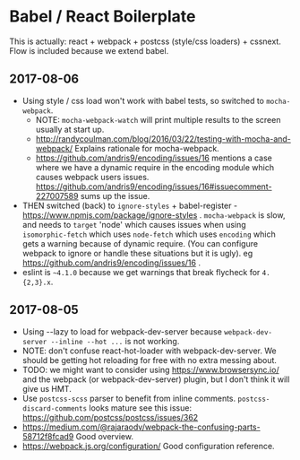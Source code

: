 # Babel / React Boilerplate

This is actually: react + webpack + postcss (style/css loaders) + cssnext.
Flow is included because we extend babel.

## 2017-08-06
- Using style / css load won't work with babel tests, so switched to `mocha-webpack`.
  - NOTE: `mocha-webpack-watch` will print multiple results to the screen usually at start up.
  - http://randycoulman.com/blog/2016/03/22/testing-with-mocha-and-webpack/
    Explains rationale for mocha-webpack.
  - https://github.com/andris9/encoding/issues/16 mentions a case where we have a dynamic
    require in the encoding module which causes webpack users issues.
    https://github.com/andris9/encoding/issues/16#issuecomment-227007589 sums up the
    issue.
- THEN switched (back) to `ignore-styles` + babel-register - https://www.npmjs.com/package/ignore-styles .
  `mocha-webpack` is slow, and needs to `target` 'node' which causes issues when using
  `isomorphic-fetch` which uses `node-fetch` which uses `encoding` which gets a warning because of
  dynamic require.  (You can configure webpack to ignore or handle these situations but it is ugly).
  eg https://github.com/andris9/encoding/issues/16 .
- eslint is `~4.1.0` because we get warnings that break flycheck for `4.{2,3}.x`.


## 2017-08-05
- Using --lazy to load for webpack-dev-server because
  `webpack-dev-server --inline --hot ...` is not working.
- NOTE: don't confuse react-hot-loader with webpack-dev-server.
  We should be getting hot reloading for free with no extra
  messing about.
- TODO: we might want to consider using https://www.browsersync.io/
  and the webpack (or webpack-dev-server) plugin, but
  I don't think it will give us HMT.
- Use `postcss-scss` parser to benefit from inline comments.
  `postcss-discard-comments` looks mature see this issue:
  https://github.com/postcss/postcss/issues/362
- https://medium.com/@rajaraodv/webpack-the-confusing-parts-58712f8fcad9
  Good overview.
- https://webpack.js.org/configuration/
  Good configuration reference.
